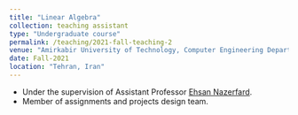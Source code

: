 ```yaml
---
title: "Linear Algebra"
collection: teaching assistant
type: "Undergraduate course"
permalink: /teaching/2021-fall-teaching-2
venue: "Amirkabir University of Technology, Computer Engineering Department"
date: Fall-2021
location: "Tehran, Iran"
---
```


- Under the supervision of Assistant Professor [Ehsan Nazerfard](https://scholar.google.com/citations?user=Cl5tre8AAAAJ&hl=en).
- Member of assignments and projects design team.